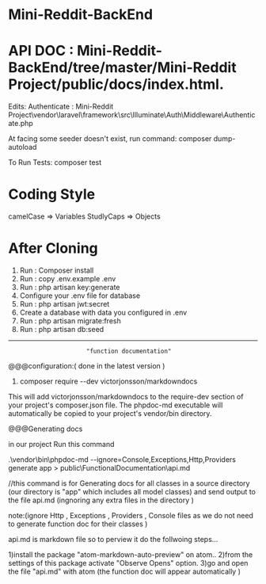 # Mini-Reddit-BackEnd

# API DOC : Mini-Reddit-BackEnd/tree/master/Mini-Reddit Project/public/docs/index.html.

Edits:
Authenticate : Mini-Reddit Project\vendor\laravel\framework\src\Illuminate\Auth\Middleware\Authenticate.php

At facing some seeder doesn't exist, run command: composer dump-autoload

To Run Tests: composer test

# Coding Style
camelCase => Variables
StudlyCaps => Objects

# After Cloning
1) Run : Composer install
2) Run : copy .env.example .env
3) Run : php artisan key:generate
4) Configure your .env file for database
5) Run : php artisan jwt:secret
6) Create a database with data you configured in .env
7) Run : php artisan migrate:fresh
8) Run : php artisan db:seed

**************************************************************

                          "function documentation"

@@@configuration:( done in the latest version  )

  1) composer require --dev victorjonsson/markdowndocs

  This will add victorjonsson/markdowndocs to the require-dev section of your project's composer.json file. The phpdoc-md executable 	will automatically be copied to your project's vendor/bin directory.


@@@Generating docs

   in our project Run this command

  .\vendor\bin\phpdoc-md --ignore=Console,Exceptions,Http,Providers generate app > public\FunctionalDocumentation\api.md

  //this command is for Generating docs for all classes in a source directory (our directory is "app" which includes all model classes) and send output to the file api.md (ingnoring any extra files in the directory )

  note:(ignore Http , Exceptions , Providers , Console files as we do not need to generate function doc for their classes )

  api.md is markdown file so to perview it do the follwoing steps...

   1)install the package "atom-markdown-auto-preview" on atom..
   2)from the settings of this package activate "Observe Opens" option.
   3)go and open the file "api.md" with atom (the function doc will appear automatically )
